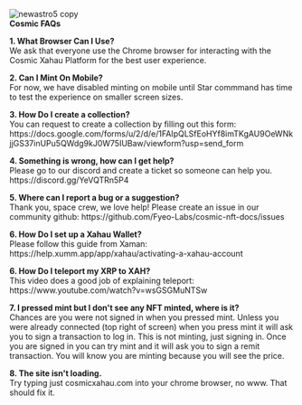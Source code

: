 ![newastro5 copy](https://github.com/Fyeo-Labs/cosmic-nft-docs/assets/153206055/2b9ff6a5-d535-49cf-937e-d8475f34f8c9)<br><B>Cosmic FAQs</b><br>

<p><b>1. What Browser Can I Use?</b><br>
We ask that everyone use the Chrome browser for interacting with the Cosmic Xahau Platform for the best user experience.
<p>
<b>2. Can I Mint On Mobile?</b><br>
For now, we have disabled minting on mobile until Star commmand has time to test the experience on smaller screen sizes.

<p><b>3. How Do I create a collection?</b><br>
You can request to create a collection by filling out this form: https://docs.google.com/forms/u/2/d/e/1FAIpQLSfEoHYf8imTKgAU9OeWNkjjGS37inUPu5QWdg9kJ0W75IUBaw/viewform?usp=send_form

<p><b>4. Something is wrong, how can I get help?</b><br>
Please go to our discord and create a ticket so someone can help you. https://discord.gg/YeVQTRn5P4
<p><b>5. Where can I report a bug or a suggestion?</b><br>
Thank you, space crew, we love help! Please create an issue in our community github: https://github.com/Fyeo-Labs/cosmic-nft-docs/issues
<p><b>6. How Do I set up a Xahau Wallet?</b><br>
Please follow this guide from Xaman: https://help.xumm.app/app/xahau/activating-a-xahau-account
<p><b>6. How Do I teleport my XRP to XAH?</b><br>
This video does a good job of explaining teleport: https://www.youtube.com/watch?v=wsGSGMuNTSw
<p><b>7. I pressed mint but I don't see any NFT minted, where is it?</b><br>
Chances are you were not signed in when you pressed mint. Unless you were already connected (top right of screen) when you press mint it will ask you to sign a transaction to log in. This is not minting, just signing in. Once you are signed in you can try mint and it will ask you to sign a remit transaction. You will know you are minting because you will see the price.
<p><b>8. The site isn't loading.</b><br>
Try typing just cosmicxahau.com into your chrome browser, no www. That should fix it.
